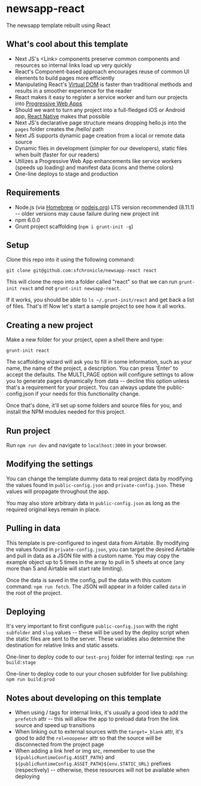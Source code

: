 # newsapp-react
The newsapp template rebuilt using React


## What's cool about this template

- Next JS's \<Link\> components preserve common components and resources so internal links load up very quickly
- React's Component-based approach encourages reuse of common UI elements to build pages more efficiently
- Manipulating React's [Virtual DOM](http://reactkungfu.com/2015/10/the-difference-between-virtual-dom-and-dom/) is faster than traditional methods and results in a smoother experience for the reader
- React makes it easy to register a service worker and turn our projects into [Progressive Web Apps](https://developers.google.com/web/progressive-web-apps/)
- Should we want to turn any project into a full-fledged iOS or Android app, [React Native](https://facebook.github.io/react-native/) makes that possible
- Next JS's declarative page structure means dropping hello.js into the `pages` folder creates the /hello/ path
- Next JS supports dynamic page creation from a local or remote data source
- Dynamic files in development (simpler for our developers), static files when built (faster for our readers)
- Utilizes a Progressive Web App enhancements like service workers (speeds up loading) and manifest data (icons and theme colors)
- One-line deploys to stage and production


## Requirements
- Node.js (via [Homebrew](https://changelog.com/posts/install-node-js-with-homebrew-on-os-x) or [nodejs.org](https://nodejs.org/en)) LTS version recommended (8.11.1) -- older versions may cause failure during new project init
- npm 6.0.0 
- Grunt project scaffolding (`npm i grunt-init -g`)


## Setup
Clone this repo into it using the following command:
```
git clone git@github.com:sfchronicle/newsapp-react react
```
This will clone the repo into a folder called "react" so that we can run `grunt-init react` and not `grunt-init newsapp-react`.

If it works, you should be able to `ls ~/.grunt-init/react` and get back a list of files. That's it! Now let's start a sample project to see how it all works.


## Creating a new project
Make a new folder for your project, open a shell there and type:
```
grunt-init react
```
The scaffolding wizard will ask you to fill in some information, such as your name, the name of the project, a description. You can press 'Enter' to accept the defaults. The MULTI_PAGE option will configure settings to allow you to generate pages dynamically from data -- decline this option unless that's a requirement for your project. You can always update the public-config.json if your needs for this functionality change.

Once that's done, it'll set up some folders and source files for you, and install the NPM modules needed for this project. 


## Run project
Run `npm run dev` and navigate to `localhost:3000` in your browser.


## Modifying the settings

You can change the template dummy data to real project data by modifying the values found in `public-config.json` and `private-config.json`. These values will propagate throughout the app. 

You may also store arbitrary data in `public-config.json` as long as the required original keys remain in place.


## Pulling in data

This template is pre-configured to ingest data from Airtable. By modifying the values found in `private-config.json`, you can target the desired Airtable and pull in data as a JSON file with a custom name. You may copy the example object up to 5 times in the array to pull in 5 sheets at once (any more than 5 and Airtable will start rate limiting). 

Once the data is saved in the config, pull the data with this custom command: `npm run fetch`. The JSON will appear in a folder called `data` in the root of the project.


## Deploying

It's very important to first configure `public-config.json` with the right `subfolder` and `slug` values -- these will be used by the deploy script when the static files are sent to the server. These variables also determine the destination for relative links and static assets.

One-liner to deploy code to our `test-proj` folder for internal testing: `npm run build:stage`

One-liner to deploy code to our your chosen subfolder for live publishing: `npm run build:prod`

## Notes about developing on this template

- When using /<Link/> tags for internal links, it's usually a good idea to add the `prefetch` attr -- this will allow the app to preload data from the link source and speed up transitions
- When linking out to external sources with the `target=_blank` attr, it's good to add the `rel=noopener` attr so that the source will be disconnected from the project page
- When adding a link href or img src, remember to use the `${publicRuntimeConfig.ASSET_PATH}` and `${publicRuntimeConfig.ASSET_PATH}${env.STATIC_URL}` prefixes (respectively) -- otherwise, these resources will not be available when deploying

